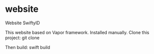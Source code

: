 # website
Website SwiftyID

This website based on Vapor framework. Installed manually.
Clone this project:
git clone   

Then build:
swift build
